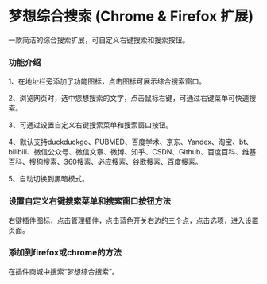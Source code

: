 # 梦想综合搜索 (Chrome & Firefox 扩展)
一款简洁的综合搜索扩展，可自定义右键搜索和搜索按钮。

### 功能介绍
1、在地址栏旁添加了功能图标，点击图标可展示综合搜索窗口。

2、浏览网页时，选中您想搜索的文字，点击鼠标右键，可通过右键菜单可快速搜索。

3、可通过设置自定义右键搜索菜单和搜索窗口按钮。

4、默认支持duckduckgo、PUBMED、百度学术、京东、Yandex、淘宝、bt、bilibili、微信公众号、微信文章、微博、知乎、CSDN、Github、百度百科、维基百科、搜狗搜索、360搜索、必应搜索、谷歌搜索、百度搜索。

5、自动切换到黑暗模式。

### 设置自定义右键搜索菜单和搜索窗口按钮方法
右键插件图标，点击管理插件，点击蓝色开关右边的三个点，点击选项，进入设置页面。

### 添加到firefox或chrome的方法
在插件商城中搜索“梦想综合搜索”。
